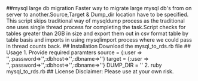 <snippet>
  <content>
##mysql large db migration
Faster way to migrate large mysql db's from on server to another.Source,Target & Dump_dir location have to be specified.
This script skips traditional way of mysqldump process as the traditional one uses single thread process for completing the task.Script checks for tables greater than 2GB in size and export them out in csv format  table by table basis and imports in using mysqlimport process where we could pass in thread counts back.
## Installation
Download the mysql_to_rds.rb file
## Usage
1. Provide required paramters 
source = {:user => '',:password=>'',:dbhost=>'',:dbname=>''}
target = {:user => '',:password=>'',:dbhost=>'',:dbname=>''}
DUMP_DIR  = ''
2. ruby mysql_to_rds.rb
## License
Disclaimer: Please use at your own risk.
</content>
</snippet>

